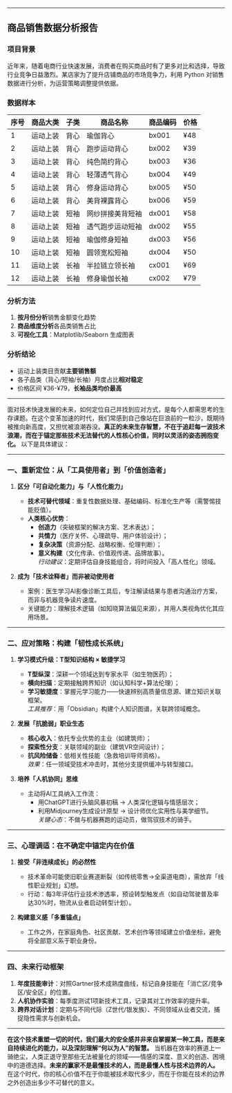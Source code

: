 

---

## 商品销售数据分析报告

### 项目背景
近年来，随着电商行业快速发展，消费者在购买商品时有了更多对比和选择，导致行业竞争日益激烈。某店家为了提升店铺商品的市场竞争力，利用 Python 对销售数据进行分析，为运营策略调整提供依据。

### 数据样本
| 序号 | 商品大类   | 子类 | 商品名称         | 商品编码 | 价格  |
|------|------------|------|------------------|----------|-------|
| 1    | 运动上装   | 背心 | 瑜伽背心         | bx001    | ¥48   |
| 2    | 运动上装   | 背心 | 跑步运动背心     | bx002    | ¥39   |
| 3    | 运动上装   | 背心 | 纯色简约背心     | bx003    | ¥36   |
| 4    | 运动上装   | 背心 | 轻薄透气背心     | bx004    | ¥49   |
| 5    | 运动上装   | 背心 | 修身运动背心     | bx005    | ¥50   |
| 6    | 运动上装   | 背心 | 美背裸露背心     | bx006    | ¥59   |
| 7    | 运动上装   | 短袖 | 网纱拼接美背短袖 | dx001    | ¥58   |
| 8    | 运动上装   | 短袖 | 透气跑步运动短袖 | dx002    | ¥55   |
| 9    | 运动上装   | 短袖 | 瑜伽修身短袖     | dx003    | ¥56   |
| 10   | 运动上装   | 短袖 | 圆领宽松短袖     | dx004    | ¥50   |
| 11   | 运动上装   | 长袖 | 半拉链立领长袖   | cx001    | ¥69   |
| 12   | 运动上装   | 长袖 | 修身瑜伽长袖     | cx002    | ¥79   |

### 分析方法
1. **按月份分析**销售金额变化趋势  
2. **商品维度分析**各品类销售占比  
3. **可视化工具**：Matplotlib/Seaborn 生成图表  

### 分析结论
- 运动上装类目贡献**主要销售额**  
- 各子品类（背心/短袖/长袖）月度占比**相对稳定**  
- 价格区间 ¥36-¥79，**长袖品类均价最高**  

---

面对技术快速发展的未来，如何定位自己并找到应对方式，是每个人都需思考的生存课题。在这个变革加速的时代，我们常感到自己像站在巨浪前的一粒沙，既期待被推向新高度，又担忧被浪潮吞没。**真正的未来生存智慧，不在于追赶每一波技术浪潮，而在于锚定那些技术无法替代的人性核心价值，同时以灵活的姿态拥抱变化。** 以下是具体建议：

---

### 一、**重新定位：从「工具使用者」到「价值创造者」**
1. **区分「可自动化能力」与「人性化能力」**  
   - **技术可替代领域**：重复性数据处理、基础编码、标准化生产等（需警惕技能贬值）。  
   - **人类核心优势**：  
     - **创造力**（突破框架的解决方案、艺术表达）；  
     - **共情力**（医疗关怀、心理疏导、用户体验设计）；  
     - **复杂决策**（资源分配、战略权衡、伦理判断）；  
     - **意义构建**（文化传承、价值观传递、品牌故事）。  
   *行动建议*：定期评估自身技能组合，将时间投入「高人性化」领域。

2. **成为「技术诠释者」而非被动使用者**  
   - 案例：医生学习AI影像诊断工具后，专注解读结果与患者沟通治疗方案，而非与机器竞争读片速度。  
   - 关键能力：理解技术逻辑（如知晓算法偏见来源），并用人类视角优化其应用场景。

---

### 二、**应对策略：构建「韧性成长系统」**
1. **学习模式升级：T型知识结构 × 敏捷学习**  
   - **T型纵深**：深耕一个领域达到专家水平（如生物医药）；  
   - **横向扫描**：定期接触跨界知识（如认知科学+算法伦理）；  
   - **学习敏捷度**：掌握元学习能力——快速辨别高质量信息源、建立知识关联框架。  
   *工具推荐*：用「Obsidian」构建个人知识图谱，关联跨领域概念。

2. **发展「抗脆弱」职业生态**  
   - **核心收入**：依托专业优势的主业（如建筑师）；  
   - **探索性分支**：关联领域的副业（建筑VR空间设计）；  
   - **抗风险储备**：低相关性技能（急救培训导师资格）。  
   *效果*：任一领域受技术冲击时，其他分支提供缓冲与转型接口。

3. **培养「人机协同」思维**  
   - 主动将AI工具纳入工作流：  
     - 用ChatGPT进行头脑风暴初稿 → 人类深化逻辑与情感层次；  
     - 利用Midjourney生成设计原型 → 设计师优化实用性与美学细节。  
   *关键心态*：不做与机器赛跑的运动员，做驾驭技术的骑手。

---

### 三、**心理调适：在不确定中锚定内在价值**
1. **接受「非连续成长」的必然性**  
   - 技术革命可能使旧职业赛道断裂（如传统零售→全渠道电商），需放弃「线性职业规划」幻想。  
   - 行动：每3年评估行业技术渗透率，预设转型触发点（如自动驾驶普及率达30%时，物流从业者启动转型计划）。

2. **构建意义感「多重锚点」**  
   - 工作之外，在家庭角色、社区贡献、艺术创作等领域建立价值坐标，避免将全部意义系于职业身份。

---

### 四、**未来行动框架**
1. **年度技能审计**：对照Gartner技术成熟度曲线，标记自身技能在「消亡区/竞争区/安全区」的位置。  
2. **人机协作实验**：每季度测试1项新技术工具，记录其对工作效率的提升率。  
3. **跨界对话计划**：定期与不同代际（Z世代/银发族）、不同领域从业者交流，捕捉隐性需求与创新机会。

---

**在这个技术重塑一切的时代，我们最大的安全感并非来自掌握某一种工具，而是来自持续进化的能力，以及深刻理解“何以为人”的智慧。** 当机器在效率的赛道上一骑绝尘，人类正退守至那些无法被量化的领域——情感的深度、意义的创造、困境中的道德选择。**未来的赢家不是最懂技术的人，而是最懂人性与技术边界的人。** 在这个时代，你的核心价值不在于你能被技术取代多少，而在于你能在技术的边界之外创造出多少不可替代的意义。
